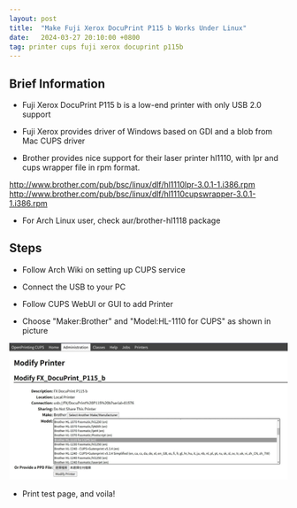 ```yaml
---
layout: post
title:  "Make Fuji Xerox DocuPrint P115 b Works Under Linux"
date:   2024-03-27 20:10:00 +0800
tag: printer cups fuji xerox docuprint p115b
---
```


## Brief Information

- Fuji Xerox DocuPrint P115 b is a low-end printer with only USB 2.0 support

- Fuji Xerox provides driver of Windows based on GDI and a blob from Mac CUPS driver

- Brother provides nice support for their laser printer hl1110, with lpr and cups wrapper file in rpm format.

http://www.brother.com/pub/bsc/linux/dlf/hl1110lpr-3.0.1-1.i386.rpm
http://www.brother.com/pub/bsc/linux/dlf/hl1110cupswrapper-3.0.1-1.i386.rpm

- For Arch Linux user, check aur/brother-hl1118 package

## Steps

- Follow Arch Wiki on setting up CUPS service

- Connect the USB to your PC

- Follow CUPS WebUI or GUI to add Printer

- Choose "Maker:Brother" and "Model:HL-1110 for CUPS" as shown in picture

![fx-docuprint-p115b-cups](/assets/fx-docuprint-p115b-cups.jpg)

- Print test page, and voila!